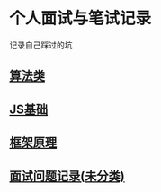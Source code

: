 # 个人面试与笔试记录

记录自己踩过的坑

## [算法类](./algorithm)



## [JS基础](./js-basic)



## [框架原理](./FramePrinciple)



## [面试问题记录(未分类)](./)



